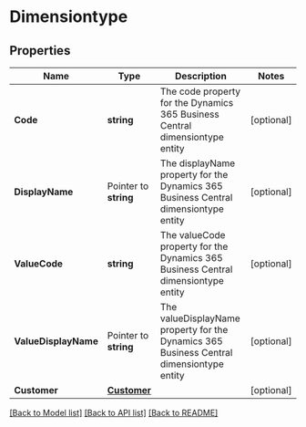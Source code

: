 # Dimensiontype

## Properties

Name | Type | Description | Notes
------------ | ------------- | ------------- | -------------
**Code** | **string** | The code property for the Dynamics 365 Business Central dimensiontype entity | [optional] 
**DisplayName** | Pointer to **string** | The displayName property for the Dynamics 365 Business Central dimensiontype entity | [optional] 
**ValueCode** | **string** | The valueCode property for the Dynamics 365 Business Central dimensiontype entity | [optional] 
**ValueDisplayName** | Pointer to **string** | The valueDisplayName property for the Dynamics 365 Business Central dimensiontype entity | [optional] 
**Customer** | [**Customer**](customer.md) |  | [optional] 

[[Back to Model list]](../README.md#documentation-for-models) [[Back to API list]](../README.md#documentation-for-api-endpoints) [[Back to README]](../README.md)


